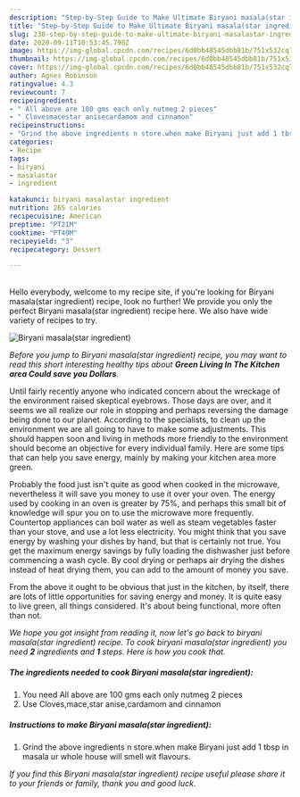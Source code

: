 ```yaml
---
description: "Step-by-Step Guide to Make Ultimate Biryani masala(star ingredient)"
title: "Step-by-Step Guide to Make Ultimate Biryani masala(star ingredient)"
slug: 230-step-by-step-guide-to-make-ultimate-biryani-masalastar-ingredient
date: 2020-09-11T10:53:45.790Z
image: https://img-global.cpcdn.com/recipes/6d0bb48545dbb81b/751x532cq70/biryani-masalastar-ingredient-recipe-main-photo.jpg
thumbnail: https://img-global.cpcdn.com/recipes/6d0bb48545dbb81b/751x532cq70/biryani-masalastar-ingredient-recipe-main-photo.jpg
cover: https://img-global.cpcdn.com/recipes/6d0bb48545dbb81b/751x532cq70/biryani-masalastar-ingredient-recipe-main-photo.jpg
author: Agnes Robinson
ratingvalue: 4.3
reviewcount: 7
recipeingredient:
- " All above are 100 gms each only nutmeg 2 pieces"
- " Clovesmacestar anisecardamom and cinnamon"
recipeinstructions:
- "Grind the above ingredients n store.when make Biryani just add 1 tbsp in masala ur whole house will smell wit flavours."
categories:
- Recipe
tags:
- biryani
- masalastar
- ingredient

katakunci: biryani masalastar ingredient 
nutrition: 265 calories
recipecuisine: American
preptime: "PT21M"
cooktime: "PT49M"
recipeyield: "3"
recipecategory: Dessert

---
```

<br>
Hello everybody, welcome to my recipe site, if you're looking for Biryani masala(star ingredient) recipe, look no further! We provide you only the perfect Biryani masala(star ingredient) recipe here. We also have wide variety of recipes to try.
<br>


![Biryani masala(star ingredient)](https://img-global.cpcdn.com/recipes/6d0bb48545dbb81b/751x532cq70/biryani-masalastar-ingredient-recipe-main-photo.jpg)

<i>Before you jump to Biryani masala(star ingredient) recipe, you may want to read this short interesting healthy tips about 
<strong>Green Living In The Kitchen area Could save you Dollars</strong>.</i>
</br>

Until fairly recently anyone who indicated concern about the wreckage of the environment raised skeptical eyebrows. Those days are over, and it seems we all realize our role in stopping and perhaps reversing the damage being done to our planet. According to the specialists, to clean up the environment we are all going to have to make some adjustments. This should happen soon and living in methods more friendly to the environment should become an objective for every individual family. Here are some tips that can help you save energy, mainly by making your kitchen area more green.

Probably the food just isn't quite as good when cooked in the microwave, nevertheless it will save you money to use it over your oven. The energy used by cooking in an oven is greater by 75%, and perhaps this small bit of knowledge will spur you on to use the microwave more frequently. Countertop appliances can boil water as well as steam vegetables faster than your stove, and use a lot less electricity. You might think that you save energy by washing your dishes by hand, but that is certainly not true. You get the maximum energy savings by fully loading the dishwasher just before commencing a wash cycle. By cool drying or perhaps air drying the dishes instead of heat drying them, you can add to the amount of money you save.

From the above it ought to be obvious that just in the kitchen, by itself, there are lots of little opportunities for saving energy and money. It is quite easy to live green, all things considered. It's about being functional, more often than not.


<i>We hope you got insight from reading it, now let's go back to biryani masala(star ingredient) recipe. To cook biryani masala(star ingredient) you need <strong>2</strong> ingredients and <strong>1</strong> steps. Here is how you cook that.
</i>

##### The ingredients needed to cook Biryani masala(star ingredient):

1. You need  All above are 100 gms each only nutmeg 2 pieces
1. Use  Cloves,mace,star anise,cardamom and cinnamon


##### Instructions to make Biryani masala(star ingredient):

1. Grind the above ingredients n store.when make Biryani just add 1 tbsp in masala ur whole house will smell wit flavours.


<i>If you find this Biryani masala(star ingredient) recipe useful please share it to your friends or family, thank you and good luck.</i>
